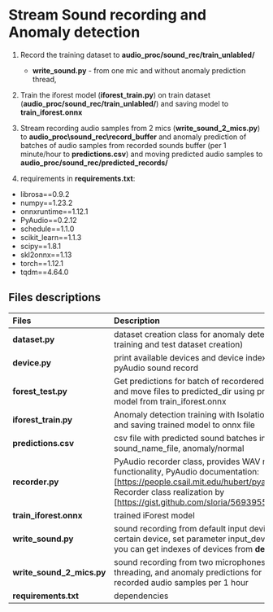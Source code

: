 # Stream Sound recording and Anomaly detection

1. Record the training dataset to **audio_proc/sound_rec/train_unlabled/**  
     - **write_sound.py** - from one mic and without anomaly prediction thread, 
     
2. Train the iforest model (**iforest_train.py**) on train dataset (**audio_proc/sound_rec/train_unlabled/**) and saving model to **train_iforest.onnx** 

3. Stream recording audio samples from 2 mics (**write_sound_2_mics.py**) to **audio_proc\sound_rec\record_buffer** and anomaly prediction of batches of audio samples from recorded sounds buffer (per 1 minute/hour to **predictions.csv**) and moving predicted audio samples to **audio_proc/sound_rec/predicted_records/**

4. requirements in **requirements.txt**:
- librosa==0.9.2
- numpy==1.23.2
- onnxruntime==1.12.1
- PyAudio==0.2.12
- schedule==1.1.0
- scikit_learn==1.1.3
- scipy==1.8.1
- skl2onnx==1.13
- torch==1.12.1
- tqdm==4.64.0

## Files descriptions


Files                      | Description                                                   
:--------                 |:-----                                                          
**dataset.py**            | dataset creation class for anomaly detecting (for training and test dataset creation)
**device.py**             | print available devices and device index for pyAudio sound record
**forest_test.py**        | Get predictions for batch of recordered sounds and move files to predicted_dir using pretrained model from  train_iforest.onnx
**iforest_train.py**      | Anomaly detection training with Isolation Forest and saving trained model to onnx file
**predictions.csv**       | csv file with predicted sound batches in format: sound_name_file, anomaly/normal
**recorder.py**           |PyAudio recorder class, provides WAV recording functionality, PyAudio documentation: [https://people.csail.mit.edu/hubert/pyaudio/docs/] Recorder class realization by [https://gist.github.com/sloria/5693955]
**train_iforest.onnx**    |trained iForest model
**write_sound.py**        |sound recording from default input device (if certain device, set parameter input_device_index, you can get indexes of devices from **device.py**)
**write_sound_2_mics.py** |sound recording from two microphones using threading, and anomaly predictions for batch recorded audio samples per 1 hour
**requirements.txt**      |dependencies
